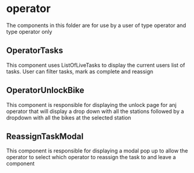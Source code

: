 # operator
The components in this folder are for use by a user of type operator and type operator only

## OperatorTasks
This component uses ListOfLiveTasks to display the current users list of tasks. User can filter tasks, mark as complete and reassign

## OperatorUnlockBike
This component is responsible for displaying the unlock page for anj operator that will display a drop down with all the stations followed by a dropdown with all the bikes at the selected station

## ReassignTaskModal
This component is responsible for displaying a modal pop up to allow the operator to select which operator to reassign the task to and leave a component
